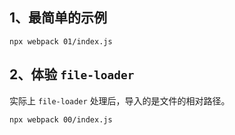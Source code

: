 ## 1、最简单的示例

```
npx webpack 01/index.js
```

## 2、体验 `file-loader`

实际上 `file-loader` 处理后，导入的是文件的相对路径。

```
npx webpack 00/index.js
```
